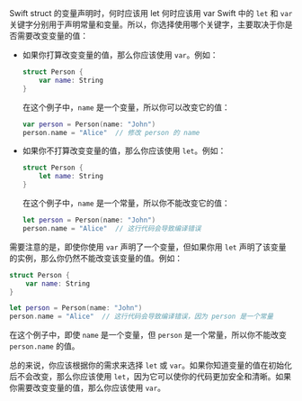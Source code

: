 Swift struct 的变量声明时，何时应该用 let 何时应该用 var
Swift 中的 `let` 和 `var` 关键字分别用于声明常量和变量。所以，你选择使用哪个关键字，主要取决于你是否需要改变变量的值：

- 如果你打算改变变量的值，那么你应该使用 `var`。例如：

  ```swift
  struct Person {
      var name: String
  }
  ```

  在这个例子中，`name` 是一个变量，所以你可以改变它的值：

  ```swift
  var person = Person(name: "John")
  person.name = "Alice"  // 修改 person 的 name
  ```

- 如果你不打算改变变量的值，那么你应该使用 `let`。例如：

  ```swift
  struct Person {
      let name: String
  }
  ```

  在这个例子中，`name` 是一个常量，所以你不能改变它的值：

  ```swift
  let person = Person(name: "John")
  person.name = "Alice"  // 这行代码会导致编译错误
  ```

需要注意的是，即使你使用 `var` 声明了一个变量，但如果你用 `let` 声明了该变量的实例，那么你仍然不能改变该变量的值。例如：

```swift
struct Person {
    var name: String
}

let person = Person(name: "John")
person.name = "Alice"  // 这行代码会导致编译错误，因为 person 是一个常量
```

在这个例子中，即使 `name` 是一个变量，但 `person` 是一个常量，所以你不能改变 `person.name` 的值。

总的来说，你应该根据你的需求来选择 `let` 或 `var`。如果你知道变量的值在初始化后不会改变，那么你应该使用 `let`，因为它可以使你的代码更加安全和清晰。如果你需要改变变量的值，那么你应该使用 `var`。